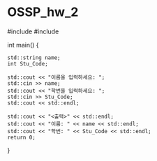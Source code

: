 # OSSP_hw_2
#include <iostream>
#include <string>

int main() {

    std::string name; 
    int Stu_Code;

    std::cout << "이름을 입력하세요: ";
    std::cin >> name;
    std::cout << "학번을 입력하세요: ";
    std::cin >> Stu_Code;
    std::cout << std::endl;

    std::cout << "<출력>" << std::endl;
    std::cout << "이름: " << name << std::endl;
    std::cout << "학번: " << Stu_Code << std::endl;
    return 0;
    
}
